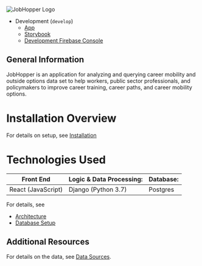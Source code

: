 ![JobHopper Logo](./frontend/src/ui/assets/jobHopperLogo.png)

- Development (`develop`)
  - [App](https://jobhopper-dev.web.app/)
  - [Storybook](http://develop--5fc435a5fe83cf002139d5f7.chromatic.com/)
  - [Development Firebase Console](https://console.firebase.google.com/u/0/project/jobhopper-dev)

## General Information

JobHopper is an application for analyzing and querying career mobility and outside options data set to help workers, public sector professionals, and policymakers to improve career training, career paths, and career mobility options.

# Installation Overview

For details on setup, see [Installation](./docs/Installation.md)

# Technologies Used

| Front End          | Logic & Data Processing: | Database: |
| ------------------ | ------------------------ | --------- |
| React (JavaScript) | Django (Python 3.7)      | Postgres  |

For details, see 
- [Architecture](./docs/Architecture.md)
- [Database Setup](./docs/DataREADME.md)

## Additional Resources

For details on the data, see [Data Sources](./docs/References.md).
